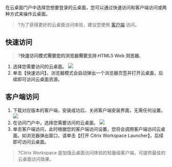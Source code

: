 在云桌面门户中选择您想要登录的云桌面，您可以通过快速访问和客户端访问或两种方式来操作云桌面。
>?为了获得更好的云桌面访问体验，建议您使用 [客户端](#Client) 访问。

## 快速访问
>?**快速访问模式需要您的浏览器需要支持 HTML5 Web 浏览器**。

1. 选择您需要访问的云桌面。
![](https://main.qcloudimg.com/raw/0b5a2f4384c4430e0eb41b32b4872ffa.png)
2. 单击【快速访问】，浏览器模式会自动弹出一个浏览器页签并打开云桌面，后续即可访问云桌面资源。

## 客户端访问[](id:Client)
1. 下载对应版本的客户端，安装成功后，关闭客户端安装界面，无需任何设置。
![](https://main.qcloudimg.com/raw/9fee69f83f722edc8595c25914dea2fe.png)
2. 在访问门户中，选择您需要访问的云桌面。
![](https://main.qcloudimg.com/raw/3de58b9409560267f0fa960d1e278907.png)
3. 单击客户端访问，此时根据您的客户端访问设置，您将会调用客户端访问云桌面。如浏览器弹出窗口，请单击【打开 Citrix Workspace Launcher】，后续即可访问云桌面。
>?Citrix Workspace 是加强云桌面访问体验的轻量级客户端，可提供最佳的云桌面访问效果。
